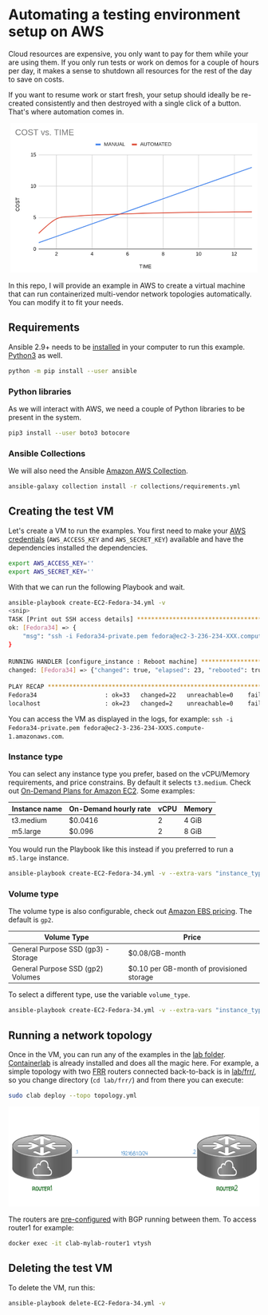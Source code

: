 # Automating a testing environment setup on AWS

Cloud resources are expensive, you only want to pay for them while your are using them. If you only run tests or work on demos for a couple of hours per day, it makes a sense to shutdown all resources for the rest of the day to save on costs.

If you want to resume work or start fresh, your setup should ideally be re-created consistently and then destroyed with a single click of a button. That's where automation comes in.

<p align="center">
  <img height="300" title="Software Download section" src="images/graph.png"><br>
</p>

In this repo, I will provide an example in AWS to create a virtual machine that can run containerized multi-vendor network topologies automatically. You can modify it to fit your needs.

## Requirements

Ansible 2.9+ needs to be [installed](https://docs.ansible.com/ansible/latest/installation_guide/intro_installation.html#installing-ansible-with-pip) in your computer to run this example. [Python3](https://wiki.python.org/moin/BeginnersGuide/Download) as well.

```bash
python -m pip install --user ansible
```

### Python libraries

As we will interact with AWS, we need a couple of Python libraries to be present in the system.

```bash
pip3 install --user boto3 botocore
```

### Ansible Collections

We will also need the Ansible [Amazon AWS Collection](https://github.com/ansible-collections/amazon.aws#amazon-aws-collection).

```bash
ansible-galaxy collection install -r collections/requirements.yml
```

## Creating the test VM

Let's create a VM to run the examples. You first need to make your [AWS credentials](https://docs.aws.amazon.com/general/latest/gr/aws-sec-cred-types.html#access-keys-and-secret-access-keys) (`AWS_ACCESS_KEY` and `AWS_SECRET_KEY`) available and have the dependencies installed the dependencies.

```bash
export AWS_ACCESS_KEY=''
export AWS_SECRET_KEY=''
```

With that we can run the following Playbook and wait.

```bash
ansible-playbook create-EC2-Fedora-34.yml -v
<snip>
TASK [Print out SSH access details] *********************************************************************************************************************************************
ok: [Fedora34] => {
    "msg": "ssh -i Fedora34-private.pem fedora@ec2-3-236-234-XXX.compute-1.amazonaws.com"
}

RUNNING HANDLER [configure_instance : Reboot machine] ***************************************************************************************************************************
changed: [Fedora34] => {"changed": true, "elapsed": 23, "rebooted": true}

PLAY RECAP **********************************************************************************************************************************************************************
Fedora34                   : ok=33   changed=22   unreachable=0    failed=0    skipped=0    rescued=0    ignored=0   
localhost                  : ok=23   changed=2    unreachable=0    failed=0    skipped=1    rescued=0    ignored=0   
```

You can access the VM as displayed in the logs, for example: `ssh -i Fedora34-private.pem fedora@ec2-3-236-234-XXXS.compute-1.amazonaws.com`.

### Instance type

You can select any instance type you prefer, based on the vCPU/Memory requirements, and price constrains. By default it selects `t3.medium`. Check out [On-Demand Plans for Amazon EC2](https://aws.amazon.com/ec2/pricing/on-demand/). Some examples:

Instance name | On-Demand hourly rate | vCPU | Memory
--- | --- | --- | ---
t3.medium | $0.0416 | 2 | 4 GiB
m5.large | $0.096 | 2 | 8 GiB

You would run the Playbook like this instead if you preferred to run a `m5.large` instance. 

```bash
ansible-playbook create-EC2-Fedora-34.yml -v --extra-vars "instance_type=m5.large"
```

### Volume type

The volume type is also configurable, check out [Amazon EBS pricing](https://aws.amazon.com/ebs/pricing/). The default is `gp2`.

Volume Type | Price
--- | ---
General Purpose SSD (gp3) - Storage	| $0.08/GB-month
General Purpose SSD (gp2) Volumes | $0.10 per GB-month of provisioned storage

To select a different type, use the variable `volume_type`.

```bash
ansible-playbook create-EC2-Fedora-34.yml -v --extra-vars "instance_type=m5.large volume_type=gp3"
```

## Running a network topology

Once in the VM, you can run any of the examples in the [lab folder](lab). [Containerlab](https://github.com/srl-labs/containerlab) is already installed and does all the magic here. For example, a simple topology with two [FRR](https://frrouting.org/) routers connected back-to-back is in [lab/frr/](lab/frr/topology.yml), so you change directory (`cd lab/frr/`) and from there you can execute:

```bash
sudo clab deploy --topo topology.yml
```

<p align="center">
  <img height="200" title="Network Topology" src="images/topology.png"><br>
</p>

The routers are [pre-configured](lab/frr/router1/frr.cfg) with BGP running between them. To access router1 for example:

```bash
docker exec -it clab-mylab-router1 vtysh
```

## Deleting the test VM

To delete the VM, run this:

```bash
ansible-playbook delete-EC2-Fedora-34.yml -v
```